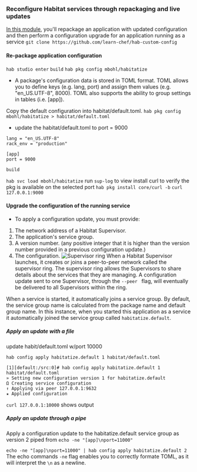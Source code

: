 ### Reconfigure Habitat services through repackaging and live updates
 
[In this module](https://learn.chef.io/modules/hab-custom-config#/habitat-build), you'll repackage an application with updated configuration and then perform a configuration upgrade for an application running as a service
`git clone https://github.com/learn-chef/hab-custom-config`

#### Re-package application configuration
`hab studio enter`
`build`
`hab pkg config mbohl/habitatize`

* A package's configuration data is stored in TOML format. TOML allows you to define keys (e.g. lang, port) and assign them values (e.g. "en_US.UTF-8", 8000). TOML also supports the ability to group settings in tables (i.e. [app]).

Copy the default configuration into habitat/default.toml.
`hab pkg config mbohl/habitatize > habitat/default.toml`

- update the habitat/default.toml to port = 9000
```
lang = "en_US.UTF-8"
rack_env = "production"

[app]
port = 9000
```
`build`

`hab svc load mbohl/habitatize`
run `sup-log` to view 
install curl to verify the pkg is available on the selected port `hab pkg install core/curl -b`
`curl 127.0.0.1:9000`

#### Upgrade the configuration of the running service
* To apply a configuration update, you must provide:

1. The network address of a Habitat Supervisor.
2. The application's service group.
3. A version number. (any positive integer that it is higher than the version number provided in a previous configuration update.)
4. The configuration.
![Supervisor ring](/Images/Habitat_supervisor_ring.png)
When a Habitat Supervisor launches, it creates or joins a peer-to-peer network called the supervisor ring. The supervisor ring allows the Supervisors to share details about the services that they are managing. A configuration update sent to one Supervisor, through the `--peer ` flag, will eventually be delivered to all Supervisors within the ring.

When a service is started, it automatically joins a service group. By default, the service group name is calculated from the package name and default group name. In this instance, when you started this application as a service it automatically joined the service group called `habitatize.default`.

##### Apply an update with a file
update habit/default.toml w/port 10000

`hab config apply habitatize.default 1 habitat/default.toml`
```
[1][default:/src:0]# hab config apply habitatize.default 1 habitat/default.toml
» Setting new configuration version 1 for habitatize.default
Ω Creating service configuration
↑ Applying via peer 127.0.0.1:9632
★ Applied configuration
```
`curl 127.0.0.1:10000` shows output

##### Apply an update through a pipe

Apply a configuration update to the habitatize.default service group as version 2 piped from `echo -ne "[app]\nport=11000"`

`echo -ne "[app]\nport=11000" | hab config apply habitatize.default 2`
The echo commands `-ne` flag enables you to correctly formate TOML, as it will interpret the `\n` as a newline.